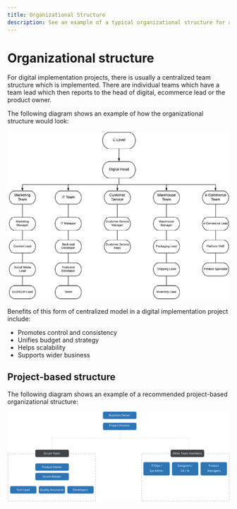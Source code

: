 ```yaml
---
title: Organizational Structure
description: See an example of a typical organizational structure for an ecommerce project.
---
```


# Organizational structure

For digital implementation projects, there is usually a centralized team structure which is implemented. There are individual teams  which have a team lead which then reports to the head of digital, ecommerce lead or the product owner. 

The following diagram shows an example of how the organizational structure would look:

![Organizational structure diagram](../../assets/playbooks/org-structure.png)

Benefits of this form of centralized model in a digital implementation project include:

- Promotes control and consistency
- Unifies budget and strategy
- Helps scalability
- Supports wider business

## Project-based structure

The following diagram shows an example of a recommended project-based organizational structure:

![Projec-based organization structure diagram](../../assets/playbooks/org-structure-project.png)
